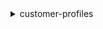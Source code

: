 <details>

<summary>
customer-profiles
</summary>

- <details><summary>add-profile-key</summary>

  * --profile-id
  * --key-name
  * --values
  * --domain-name
  * --cli-input-json
  * --cli-input-yaml
  * --generate-cli-skeleton


- <details><summary>create-domain</summary>

  * --domain-name
  * --default-expiration-days
  * --default-encryption-key
  * --dead-letter-queue-url
  * --matching
  * --tags
  * --cli-input-json
  * --cli-input-yaml
  * --generate-cli-skeleton


- <details><summary>create-profile</summary>

  * --domain-name
  * --account-number
  * --additional-information
  * --party-type
  * --business-name
  * --first-name
  * --middle-name
  * --last-name
  * --birth-date
  * --gender
  * --phone-number
  * --mobile-phone-number
  * --home-phone-number
  * --business-phone-number
  * --email-address
  * --personal-email-address
  * --business-email-address
  * --address
  * --shipping-address
  * --mailing-address
  * --billing-address
  * --attributes
  * --cli-input-json
  * --cli-input-yaml
  * --generate-cli-skeleton


- <details><summary>delete-domain</summary>

  * --domain-name
  * --cli-input-json
  * --cli-input-yaml
  * --generate-cli-skeleton


- <details><summary>delete-integration</summary>

  * --domain-name
  * --uri
  * --cli-input-json
  * --cli-input-yaml
  * --generate-cli-skeleton


- <details><summary>delete-profile</summary>

  * --profile-id
  * --domain-name
  * --cli-input-json
  * --cli-input-yaml
  * --generate-cli-skeleton


- <details><summary>delete-profile-key</summary>

  * --profile-id
  * --key-name
  * --values
  * --domain-name
  * --cli-input-json
  * --cli-input-yaml
  * --generate-cli-skeleton


- <details><summary>delete-profile-object</summary>

  * --profile-id
  * --profile-object-unique-key
  * --object-type-name
  * --domain-name
  * --cli-input-json
  * --cli-input-yaml
  * --generate-cli-skeleton


- <details><summary>delete-profile-object-type</summary>

  * --domain-name
  * --object-type-name
  * --cli-input-json
  * --cli-input-yaml
  * --generate-cli-skeleton


- <details><summary>get-domain</summary>

  * --domain-name
  * --cli-input-json
  * --cli-input-yaml
  * --generate-cli-skeleton


- <details><summary>get-integration</summary>

  * --domain-name
  * --uri
  * --cli-input-json
  * --cli-input-yaml
  * --generate-cli-skeleton


- <details><summary>get-matches</summary>

  * --next-token
  * --max-results
  * --domain-name
  * --cli-input-json
  * --cli-input-yaml
  * --generate-cli-skeleton


- <details><summary>get-profile-object-type</summary>

  * --domain-name
  * --object-type-name
  * --cli-input-json
  * --cli-input-yaml
  * --generate-cli-skeleton


- <details><summary>get-profile-object-type-template</summary>

  * --template-id
  * --cli-input-json
  * --cli-input-yaml
  * --generate-cli-skeleton


- <details><summary>help</summary>

  * 


- <details><summary>list-account-integrations</summary>

  * --uri
  * --next-token
  * --max-results
  * --cli-input-json
  * --cli-input-yaml
  * --generate-cli-skeleton


- <details><summary>list-domains</summary>

  * --next-token
  * --max-results
  * --cli-input-json
  * --cli-input-yaml
  * --generate-cli-skeleton


- <details><summary>list-integrations</summary>

  * --domain-name
  * --next-token
  * --max-results
  * --cli-input-json
  * --cli-input-yaml
  * --generate-cli-skeleton


- <details><summary>list-profile-objects</summary>

  * --next-token
  * --max-results
  * --domain-name
  * --object-type-name
  * --profile-id
  * --cli-input-json
  * --cli-input-yaml
  * --generate-cli-skeleton


- <details><summary>list-profile-object-types</summary>

  * --domain-name
  * --next-token
  * --max-results
  * --cli-input-json
  * --cli-input-yaml
  * --generate-cli-skeleton


- <details><summary>list-profile-object-type-templates</summary>

  * --next-token
  * --max-results
  * --cli-input-json
  * --cli-input-yaml
  * --generate-cli-skeleton


- <details><summary>list-tags-for-resource</summary>

  * --resource-arn
  * --cli-input-json
  * --cli-input-yaml
  * --generate-cli-skeleton


- <details><summary>merge-profiles</summary>

  * --domain-name
  * --main-profile-id
  * --profile-ids-to-be-merged
  * --field-source-profile-ids
  * --cli-input-json
  * --cli-input-yaml
  * --generate-cli-skeleton


- <details><summary>put-integration</summary>

  * --domain-name
  * --uri
  * --object-type-name
  * --tags
  * --flow-definition
  * --cli-input-json
  * --cli-input-yaml
  * --generate-cli-skeleton


- <details><summary>put-profile-object</summary>

  * --object-type-name
  * --object
  * --domain-name
  * --cli-input-json
  * --cli-input-yaml
  * --generate-cli-skeleton


- <details><summary>put-profile-object-type</summary>

  * --domain-name
  * --object-type-name
  * --description
  * --template-id
  * --expiration-days
  * --encryption-key
  * --allow-profile-creation
  * --no-allow-profile-creation
  * --fields
  * --keys
  * --tags
  * --cli-input-json
  * --cli-input-yaml
  * --generate-cli-skeleton


- <details><summary>search-profiles</summary>

  * --next-token
  * --max-results
  * --domain-name
  * --key-name
  * --values
  * --cli-input-json
  * --cli-input-yaml
  * --generate-cli-skeleton


- <details><summary>tag-resource</summary>

  * --resource-arn
  * --tags
  * --cli-input-json
  * --cli-input-yaml
  * --generate-cli-skeleton


- <details><summary>untag-resource</summary>

  * --resource-arn
  * --tag-keys
  * --cli-input-json
  * --cli-input-yaml
  * --generate-cli-skeleton


- <details><summary>update-domain</summary>

  * --domain-name
  * --default-expiration-days
  * --default-encryption-key
  * --dead-letter-queue-url
  * --matching
  * --tags
  * --cli-input-json
  * --cli-input-yaml
  * --generate-cli-skeleton


- <details><summary>update-profile</summary>

  * --domain-name
  * --profile-id
  * --additional-information
  * --account-number
  * --party-type
  * --business-name
  * --first-name
  * --middle-name
  * --last-name
  * --birth-date
  * --gender
  * --phone-number
  * --mobile-phone-number
  * --home-phone-number
  * --business-phone-number
  * --email-address
  * --personal-email-address
  * --business-email-address
  * --address
  * --shipping-address
  * --mailing-address
  * --billing-address
  * --attributes
  * --cli-input-json
  * --cli-input-yaml
  * --generate-cli-skeleton


</details>

